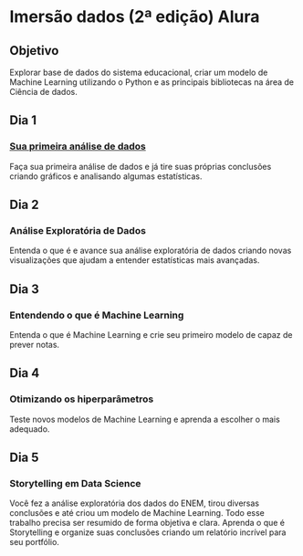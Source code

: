 # Imersão dados (2ª edição) Alura 

## Objetivo
Explorar base de dados do sistema educacional, criar um modelo de Machine Learning utilizando o Python e as principais bibliotecas na área de Ciência de dados.

## Dia 1
### [Sua primeira análise de dados](https://github.com/audreyemmely/imersao-dados-alura/blob/main/aula01_desafio01.ipynb)
Faça sua primeira análise de dados e já tire suas próprias conclusões criando gráficos e analisando algumas estatísticas.

## Dia 2
### Análise Exploratória de Dados
Entenda o que é e avance sua análise exploratória de dados criando novas visualizações que ajudam a entender estatísticas mais avançadas.

## Dia 3
### Entendendo o que é Machine Learning
Entenda o que é Machine Learning e crie seu primeiro modelo de capaz de prever notas.

## Dia 4
### Otimizando os hiperparâmetros
Teste novos modelos de Machine Learning e aprenda a escolher o mais adequado.

## Dia 5
### Storytelling em Data Science
Você fez a análise exploratória dos dados do ENEM, tirou diversas conclusões e até criou um modelo de Machine Learning. Todo esse trabalho precisa ser resumido de forma objetiva e clara. Aprenda o que é Storytelling e organize suas conclusões criando um relatório incrível para seu portfólio.
